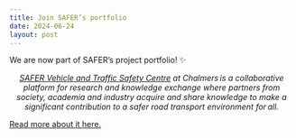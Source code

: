 ```yaml
---
title: Join SAFER’s portfolio
date: 2024-06-24
layout: post
---
```


We are now part of SAFER’s project portfolio! ✨

<div style="text-align: center; font-style: italic;">
<a href="https://www.saferresearch.com/"> SAFER Vehicle and Traffic Safety Centre</a> at Chalmers is a collaborative platform for research and knowledge exchange where partners from society, academia and industry acquire and share knowledge to make a significant contribution to a safer road transport environment for all.
</div>


[Read more about it here.](https://www.saferresearch.com/projects/noai)
